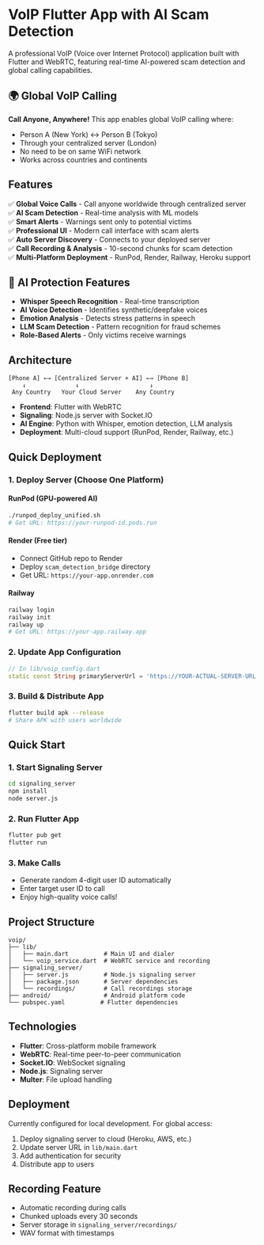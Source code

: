 # VoIP Flutter App with AI Scam Detection

A professional VoIP (Voice over Internet Protocol) application built with Flutter and WebRTC, featuring real-time AI-powered scam detection and global calling capabilities.

## 🌍 Global VoIP Calling

**Call Anyone, Anywhere!** This app enables global VoIP calling where:
- Person A (New York) ↔ Person B (Tokyo)  
- Through your centralized server (London)
- No need to be on same WiFi network
- Works across countries and continents

## Features

✅ **Global Voice Calls** - Call anyone worldwide through centralized server  
✅ **AI Scam Detection** - Real-time analysis with ML models  
✅ **Smart Alerts** - Warnings sent only to potential victims  
✅ **Professional UI** - Modern call interface with scam alerts  
✅ **Auto Server Discovery** - Connects to your deployed server  
✅ **Call Recording & Analysis** - 10-second chunks for scam detection  
✅ **Multi-Platform Deployment** - RunPod, Render, Railway, Heroku support  

## 🤖 AI Protection Features

- **Whisper Speech Recognition** - Real-time transcription
- **AI Voice Detection** - Identifies synthetic/deepfake voices  
- **Emotion Analysis** - Detects stress patterns in speech
- **LLM Scam Detection** - Pattern recognition for fraud schemes
- **Role-Based Alerts** - Only victims receive warnings

## Architecture

```
[Phone A] ←→ [Centralized Server + AI] ←→ [Phone B]
    ↓              ↓                    ↓
 Any Country   Your Cloud Server    Any Country
```

- **Frontend**: Flutter with WebRTC
- **Signaling**: Node.js server with Socket.IO  
- **AI Engine**: Python with Whisper, emotion detection, LLM analysis
- **Deployment**: Multi-cloud support (RunPod, Render, Railway, etc.)

## Quick Deployment

### 1. Deploy Server (Choose One Platform)

#### RunPod (GPU-powered AI)
```bash
./runpod_deploy_unified.sh
# Get URL: https://your-runpod-id.pods.run
```

#### Render (Free tier)
- Connect GitHub repo to Render
- Deploy `scam_detection_bridge` directory  
- Get URL: `https://your-app.onrender.com`

#### Railway
```bash
railway login
railway init
railway up
# Get URL: https://your-app.railway.app
```

### 2. Update App Configuration
```dart
// In lib/voip_config.dart
static const String primaryServerUrl = 'https://YOUR-ACTUAL-SERVER-URL';
```

### 3. Build & Distribute App
```bash
flutter build apk --release
# Share APK with users worldwide
```

## Quick Start

### 1. Start Signaling Server
```bash
cd signaling_server
npm install
node server.js
```

### 2. Run Flutter App
```bash
flutter pub get
flutter run
```

### 3. Make Calls
- Generate random 4-digit user ID automatically
- Enter target user ID to call
- Enjoy high-quality voice calls!

## Project Structure

```
voip/
├── lib/
│   ├── main.dart          # Main UI and dialer
│   └── voip_service.dart  # WebRTC service and recording
├── signaling_server/
│   ├── server.js          # Node.js signaling server
│   ├── package.json       # Server dependencies
│   └── recordings/        # Call recordings storage
├── android/               # Android platform code
└── pubspec.yaml          # Flutter dependencies
```

## Technologies

- **Flutter**: Cross-platform mobile framework
- **WebRTC**: Real-time peer-to-peer communication
- **Socket.IO**: WebSocket signaling
- **Node.js**: Signaling server
- **Multer**: File upload handling

## Deployment

Currently configured for local development. For global access:

1. Deploy signaling server to cloud (Heroku, AWS, etc.)
2. Update server URL in `lib/main.dart`
3. Add authentication for security
4. Distribute app to users

## Recording Feature

- Automatic recording during calls
- Chunked uploads every 30 seconds
- Server storage in `signaling_server/recordings/`
- WAV format with timestamps
